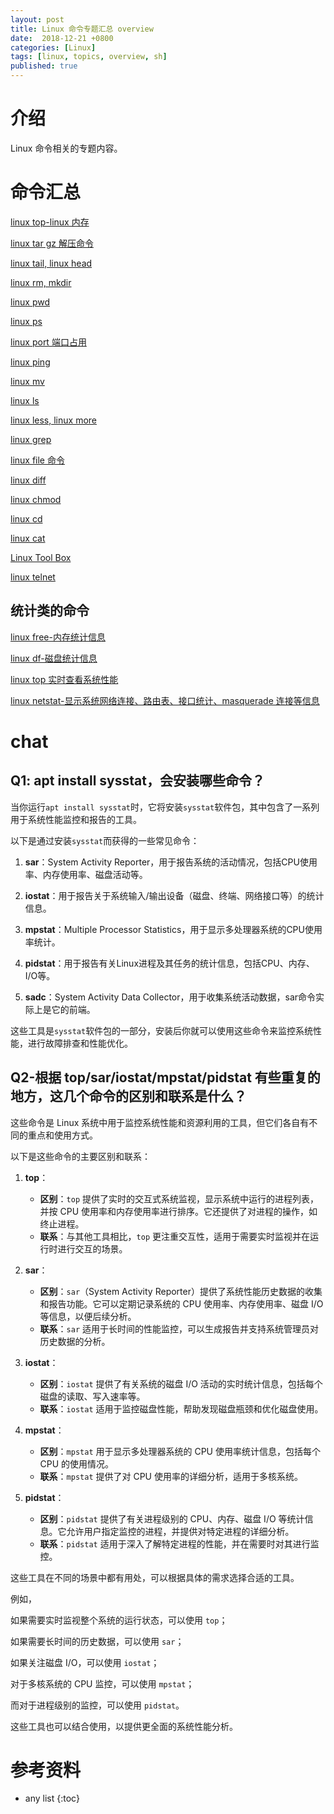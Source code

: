 ```yaml
---
layout: post
title: Linux 命令专题汇总 overview 
date:  2018-12-21 +0800
categories: [Linux]
tags: [linux, topics, overview, sh]
published: true
---
```


# 介绍

Linux 命令相关的专题内容。

# 命令汇总

[linux top-linux 内存](https://houbb.github.io/2018/12/21/linux-top)

[linux tar gz 解压命令](https://houbb.github.io/2018/12/21/linux-tar-gz)

[linux tail, linux head](https://houbb.github.io/2018/12/21/linux-tail)

[linux rm, mkdir](https://houbb.github.io/2018/12/21/linux-rm)

[linux pwd](https://houbb.github.io/2018/12/21/linux-pwd)

[linux ps](https://houbb.github.io/2018/12/21/linux-ps)

[linux port 端口占用](https://houbb.github.io/2018/12/21/linux-port)

[linux ping](https://houbb.github.io/2018/12/21/linux-ping)

[linux mv](https://houbb.github.io/2018/12/21/linux-mv)

[linux ls](https://houbb.github.io/2018/12/21/linux-ls)

[linux less, linux more](https://houbb.github.io/2018/12/21/linux-less)

[linux grep](https://houbb.github.io/2018/12/21/linux-grep)

[linux file 命令](https://houbb.github.io/2018/12/21/linux-file)

[linux diff](https://houbb.github.io/2018/12/21/linux-diff)

[linux chmod](https://houbb.github.io/2018/12/21/linux-chmod)

[linux cd](https://houbb.github.io/2018/12/21/linux-cd)

[linux cat](https://houbb.github.io/2018/12/21/linux-cat)

[Linux Tool Box](https://houbb.github.io/2018/12/20/linux-tool-box)

[linux telnet](https://houbb.github.io/2018/12/20/linux-telnet)

## 统计类的命令

[linux free-内存统计信息](https://houbb.github.io/2018/12/21/linux-free)

[linux df-磁盘统计信息](https://houbb.github.io/2018/12/21/linux-df)

[linux top 实时查看系统性能](https://houbb.github.io/2018/12/20/linux-top)

[linux netstat-显示系统网络连接、路由表、接口统计、masquerade 连接等信息](https://houbb.github.io/2018/12/20/linux-netstat)


# chat

## Q1: apt install sysstat，会安装哪些命令？

当你运行`apt install sysstat`时，它将安装`sysstat`软件包，其中包含了一系列用于系统性能监控和报告的工具。

以下是通过安装`sysstat`而获得的一些常见命令：

1. **sar**：System Activity Reporter，用于报告系统的活动情况，包括CPU使用率、内存使用率、磁盘活动等。

2. **iostat**：用于报告关于系统输入/输出设备（磁盘、终端、网络接口等）的统计信息。

3. **mpstat**：Multiple Processor Statistics，用于显示多处理器系统的CPU使用率统计。

4. **pidstat**：用于报告有关Linux进程及其任务的统计信息，包括CPU、内存、I/O等。

5. **sadc**：System Activity Data Collector，用于收集系统活动数据，sar命令实际上是它的前端。

这些工具是`sysstat`软件包的一部分，安装后你就可以使用这些命令来监控系统性能，进行故障排查和性能优化。

## Q2-根据 top/sar/iostat/mpstat/pidstat 有些重复的地方，这几个命令的区别和联系是什么？

这些命令是 Linux 系统中用于监控系统性能和资源利用的工具，但它们各自有不同的重点和使用方式。

以下是这些命令的主要区别和联系：

1. **top**：

   - **区别**：`top` 提供了实时的交互式系统监视，显示系统中运行的进程列表，并按 CPU 使用率和内存使用率进行排序。它还提供了对进程的操作，如终止进程。
   - **联系**：与其他工具相比，`top` 更注重交互性，适用于需要实时监视并在运行时进行交互的场景。

2. **sar**：

   - **区别**：`sar`（System Activity Reporter）提供了系统性能历史数据的收集和报告功能。它可以定期记录系统的 CPU 使用率、内存使用率、磁盘 I/O 等信息，以便后续分析。
   - **联系**：`sar` 适用于长时间的性能监控，可以生成报告并支持系统管理员对历史数据的分析。

3. **iostat**：

   - **区别**：`iostat` 提供了有关系统的磁盘 I/O 活动的实时统计信息，包括每个磁盘的读取、写入速率等。
   - **联系**：`iostat` 适用于监控磁盘性能，帮助发现磁盘瓶颈和优化磁盘使用。

4. **mpstat**：

   - **区别**：`mpstat` 用于显示多处理器系统的 CPU 使用率统计信息，包括每个 CPU 的使用情况。
   - **联系**：`mpstat` 提供了对 CPU 使用率的详细分析，适用于多核系统。

5. **pidstat**：

   - **区别**：`pidstat` 提供了有关进程级别的 CPU、内存、磁盘 I/O 等统计信息。它允许用户指定监控的进程，并提供对特定进程的详细分析。
   - **联系**：`pidstat` 适用于深入了解特定进程的性能，并在需要时对其进行监控。

这些工具在不同的场景中都有用处，可以根据具体的需求选择合适的工具。

例如，

如果需要实时监视整个系统的运行状态，可以使用 `top`；

如果需要长时间的历史数据，可以使用 `sar`；

如果关注磁盘 I/O，可以使用 `iostat`；

对于多核系统的 CPU 监控，可以使用 `mpstat`；

而对于进程级别的监控，可以使用 `pidstat`。

这些工具也可以结合使用，以提供更全面的系统性能分析。

# 参考资料

* any list
{:toc}